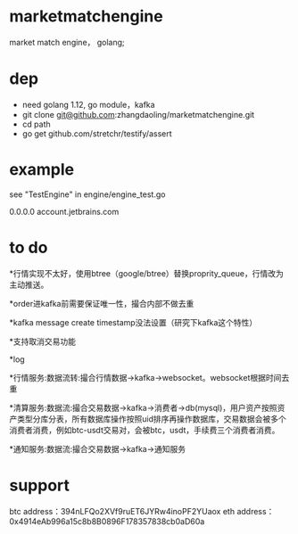 # marketmatchengine
market match engine， golang;

# dep
* need golang 1.12, go module，kafka
* git clone git@github.com:zhangdaoling/marketmatchengine.git
* cd path
* go get github.com/stretchr/testify/assert

# example
see "TestEngine" in engine/engine_test.go

0.0.0.0         account.jetbrains.com


# to do
*行情实现不太好，使用btree（google/btree）替换proprity_queue，行情改为主动推送。

*order进kafka前需要保证唯一性，撮合内部不做去重

*kafka message create timestamp没法设置（研究下kafka这个特性）

*支持取消交易功能

*log

*行情服务:数据流转:撮合行情数据->kafka->websocket。websocket根据时间去重

*清算服务:数据流:撮合交易数据->kafka->消费者->db(mysql)，用户资产按照资产类型分库分表，所有数据库操作按照uid排序再操作数据库，交易数据会被多个消费者消费，例如btc-usdt交易对，会被btc，usdt，手续费三个消费者消费。

*通知服务:数据流:撮合交易数据->kafka->通知服务

# support
btc address：394nLFQo2XVf9ruET6JYRw4inoPF2YUaox
eth address：0x4914eAb996a15c8b8B0896F178357838cb0aD60a
